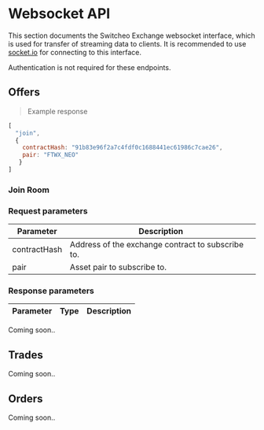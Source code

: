 # Websocket API

This section documents the Switcheo Exchange websocket interface, which is used for transfer of streaming data to clients. It is recommended to use [socket.io](https://socket.io/) for connecting to this interface.

Authentication is not required for these endpoints.

## Offers

> Example response

```js
[
  "join",
  {
    contractHash: "91b83e96f2a7c4fdf0c1688441ec61986c7cae26",
    pair: "FTWX_NEO"
   }
]
```

### Join Room

### Request parameters

Parameter                 | Description
------------------------- | ----------
contractHash              | Address of the exchange contract to subscribe to.
pair                      | Asset pair to subscribe to.

### Response parameters

Parameter          | Type       | Description
-------------------| ---------- | ----------
Coming soon..

## Trades

Coming soon..

## Orders

Coming soon..
